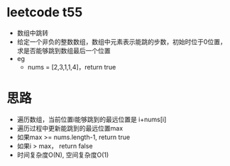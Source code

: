 # leetcode t55
- 数组中跳转
- 给定一个非负的整数数组，数组中元素表示能跳的步数，初始时位于0位置，求是否能够跳到数组最后一个位置
- eg
    - nums = [2,3,1,1,4]，return true

# 思路
- 遍历数组，当前位置i能够跳到的最远位置是 i+nums[i]
- 遍历过程中更新能跳到的最远位置max
- 如果max >= nums.length-1, return true
- 如果i > max， return false
- 时间复杂度O(N), 空间复杂度O(1)